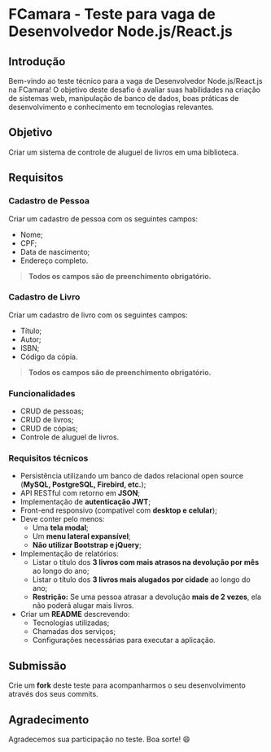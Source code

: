 # FCamara - Teste para vaga de Desenvolvedor Node.js/React.js

## Introdução

Bem-vindo ao teste técnico para a vaga de Desenvolvedor Node.js/React.js na FCamara! O objetivo deste desafio é avaliar suas habilidades na criação de sistemas web, manipulação de banco de dados, boas práticas de desenvolvimento e conhecimento em tecnologias relevantes.

## Objetivo

Criar um sistema de controle de aluguel de livros em uma biblioteca.

## Requisitos

### Cadastro de Pessoa
Criar um cadastro de pessoa com os seguintes campos:
- Nome;
- CPF;
- Data de nascimento;
- Endereço completo.

> **Todos os campos são de preenchimento obrigatório.**

### Cadastro de Livro
Criar um cadastro de livro com os seguintes campos:
- Título;
- Autor;
- ISBN;
- Código da cópia.

> **Todos os campos são de preenchimento obrigatório.**

### Funcionalidades
- CRUD de pessoas;
- CRUD de livros;
- CRUD de cópias;
- Controle de aluguel de livros.

### Requisitos técnicos
- Persistência utilizando um banco de dados relacional open source (**MySQL, PostgreSQL, Firebird, etc.**);
- API RESTful com retorno em **JSON**;
- Implementação de **autenticação JWT**;
- Front-end responsivo (compatível com **desktop e celular**);
- Deve conter pelo menos:
  - Uma **tela modal**;
  - Um **menu lateral expansível**;
  - **Não utilizar Bootstrap e jQuery**;
- Implementação de relatórios:
  - Listar o título dos **3 livros com mais atrasos na devolução por mês** ao longo do ano;
  - Listar o título dos **3 livros mais alugados por cidade** ao longo do ano;
  - **Restrição:** Se uma pessoa atrasar a devolução **mais de 2 vezes**, ela não poderá alugar mais livros.
- Criar um **README** descrevendo:
  - Tecnologias utilizadas;
  - Chamadas dos serviços;
  - Configurações necessárias para executar a aplicação.

## Submissão

Crie um **fork** deste teste para acompanharmos o seu desenvolvimento através dos seus commits.

## Agradecimento

Agradecemos sua participação no teste. Boa sorte! 😄